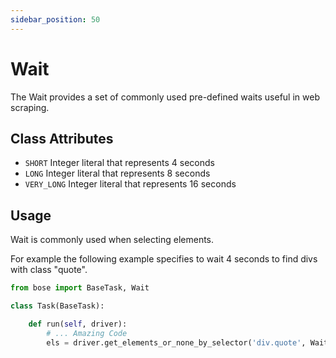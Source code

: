 ```yaml
---
sidebar_position: 50
---
```

# Wait

The Wait provides a set of commonly used pre-defined waits useful in web scraping.

Class Attributes
----------------

- `SHORT` Integer literal that represents 4 seconds
- `LONG` Integer literal that represents 8 seconds
- `VERY_LONG` Integer literal that represents 16 seconds

Usage
-----

Wait is commonly used when selecting elements. 

For example the following example specifies to wait 4 seconds to find divs with class "quote".

```python
from bose import BaseTask, Wait

class Task(BaseTask):

    def run(self, driver):
        # ... Amazing Code 
        els = driver.get_elements_or_none_by_selector('div.quote', Wait.SHORT)
```
